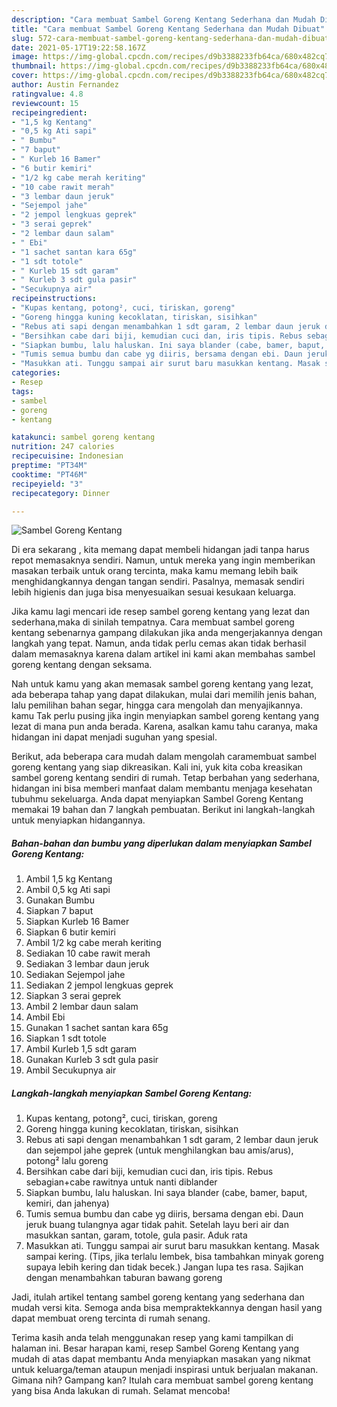 ```yaml
---
description: "Cara membuat Sambel Goreng Kentang Sederhana dan Mudah Dibuat"
title: "Cara membuat Sambel Goreng Kentang Sederhana dan Mudah Dibuat"
slug: 572-cara-membuat-sambel-goreng-kentang-sederhana-dan-mudah-dibuat
date: 2021-05-17T19:22:58.167Z
image: https://img-global.cpcdn.com/recipes/d9b3388233fb64ca/680x482cq70/sambel-goreng-kentang-foto-resep-utama.jpg
thumbnail: https://img-global.cpcdn.com/recipes/d9b3388233fb64ca/680x482cq70/sambel-goreng-kentang-foto-resep-utama.jpg
cover: https://img-global.cpcdn.com/recipes/d9b3388233fb64ca/680x482cq70/sambel-goreng-kentang-foto-resep-utama.jpg
author: Austin Fernandez
ratingvalue: 4.8
reviewcount: 15
recipeingredient:
- "1,5 kg Kentang"
- "0,5 kg Ati sapi"
- " Bumbu"
- "7 baput"
- " Kurleb 16 Bamer"
- "6 butir kemiri"
- "1/2 kg cabe merah keriting"
- "10 cabe rawit merah"
- "3 lembar daun jeruk"
- "Sejempol jahe"
- "2 jempol lengkuas geprek"
- "3 serai geprek"
- "2 lembar daun salam"
- " Ebi"
- "1 sachet santan kara 65g"
- "1 sdt totole"
- " Kurleb 15 sdt garam"
- " Kurleb 3 sdt gula pasir"
- "Secukupnya air"
recipeinstructions:
- "Kupas kentang, potong², cuci, tiriskan, goreng"
- "Goreng hingga kuning kecoklatan, tiriskan, sisihkan"
- "Rebus ati sapi dengan menambahkan 1 sdt garam, 2 lembar daun jeruk dan sejempol jahe geprek (untuk menghilangkan bau amis/arus), potong² lalu goreng"
- "Bersihkan cabe dari biji, kemudian cuci dan, iris tipis. Rebus sebagian+cabe rawitnya untuk nanti diblander"
- "Siapkan bumbu, lalu haluskan. Ini saya blander (cabe, bamer, baput, kemiri, dan jahenya)"
- "Tumis semua bumbu dan cabe yg diiris, bersama dengan ebi. Daun jeruk buang tulangnya agar tidak pahit. Setelah layu beri air dan masukkan santan, garam, totole, gula pasir. Aduk rata"
- "Masukkan ati. Tunggu sampai air surut baru masukkan kentang. Masak sampai kering. (Tips, jika terlalu lembek, bisa tambahkan minyak goreng supaya lebih kering dan tidak becek.) Jangan lupa tes rasa. Sajikan dengan menambahkan taburan bawang goreng"
categories:
- Resep
tags:
- sambel
- goreng
- kentang

katakunci: sambel goreng kentang 
nutrition: 247 calories
recipecuisine: Indonesian
preptime: "PT34M"
cooktime: "PT46M"
recipeyield: "3"
recipecategory: Dinner

---
```



![Sambel Goreng Kentang](https://img-global.cpcdn.com/recipes/d9b3388233fb64ca/680x482cq70/sambel-goreng-kentang-foto-resep-utama.jpg)

Di era  sekarang , kita memang dapat membeli hidangan jadi tanpa harus repot memasaknya sendiri. Namun, untuk mereka yang ingin memberikan masakan terbaik untuk orang tercinta, maka kamu memang lebih baik menghidangkannya dengan tangan sendiri. Pasalnya, memasak sendiri lebih higienis dan juga bisa menyesuaikan sesuai kesukaan keluarga.

Jika kamu lagi mencari ide resep sambel goreng kentang yang lezat dan sederhana,maka di sinilah tempatnya. Cara membuat sambel goreng kentang  sebenarnya gampang dilakukan jika anda mengerjakannya dengan langkah yang tepat. Namun, anda tidak perlu cemas akan tidak berhasil dalam memasaknya 
karena dalam artikel ini kami akan membahas sambel goreng kentang dengan seksama.  



Nah untuk kamu yang akan memasak sambel goreng kentang yang lezat, ada beberapa tahap yang dapat dilakukan, mulai dari memilih jenis bahan, lalu pemilihan bahan segar, hingga cara mengolah dan menyajikannya. kamu Tak perlu pusing jika ingin menyiapkan sambel goreng kentang yang lezat di mana pun anda berada. Karena, asalkan kamu  tahu caranya, maka hidangan ini dapat menjadi suguhan yang spesial.

Berikut, ada beberapa cara mudah dalam mengolah caramembuat sambel goreng kentang yang siap dikreasikan. Kali ini, yuk kita coba kreasikan sambel goreng kentang sendiri di rumah. Tetap berbahan yang sederhana, hidangan ini bisa memberi manfaat dalam membantu menjaga kesehatan tubuhmu sekeluarga. Anda dapat menyiapkan Sambel Goreng Kentang memakai 19 bahan dan 7 langkah pembuatan. Berikut ini langkah-langkah untuk menyiapkan hidangannya.

<!--inarticleads1-->

##### Bahan-bahan dan bumbu yang diperlukan dalam menyiapkan Sambel Goreng Kentang:

1. Ambil 1,5 kg Kentang
1. Ambil 0,5 kg Ati sapi
1. Gunakan  Bumbu
1. Siapkan 7 baput
1. Siapkan  Kurleb 16 Bamer
1. Siapkan 6 butir kemiri
1. Ambil 1/2 kg cabe merah keriting
1. Sediakan 10 cabe rawit merah
1. Sediakan 3 lembar daun jeruk
1. Sediakan Sejempol jahe
1. Sediakan 2 jempol lengkuas geprek
1. Siapkan 3 serai geprek
1. Ambil 2 lembar daun salam
1. Ambil  Ebi
1. Gunakan 1 sachet santan kara 65g
1. Siapkan 1 sdt totole
1. Ambil  Kurleb 1,5 sdt garam
1. Gunakan  Kurleb 3 sdt gula pasir
1. Ambil Secukupnya air




<!--inarticleads2-->

##### Langkah-langkah menyiapkan Sambel Goreng Kentang:

1. Kupas kentang, potong², cuci, tiriskan, goreng
1. Goreng hingga kuning kecoklatan, tiriskan, sisihkan
1. Rebus ati sapi dengan menambahkan 1 sdt garam, 2 lembar daun jeruk dan sejempol jahe geprek (untuk menghilangkan bau amis/arus), potong² lalu goreng
1. Bersihkan cabe dari biji, kemudian cuci dan, iris tipis. Rebus sebagian+cabe rawitnya untuk nanti diblander
1. Siapkan bumbu, lalu haluskan. Ini saya blander (cabe, bamer, baput, kemiri, dan jahenya)
1. Tumis semua bumbu dan cabe yg diiris, bersama dengan ebi. Daun jeruk buang tulangnya agar tidak pahit. Setelah layu beri air dan masukkan santan, garam, totole, gula pasir. Aduk rata
1. Masukkan ati. Tunggu sampai air surut baru masukkan kentang. Masak sampai kering. (Tips, jika terlalu lembek, bisa tambahkan minyak goreng supaya lebih kering dan tidak becek.) Jangan lupa tes rasa. Sajikan dengan menambahkan taburan bawang goreng




Jadi, itulah artikel tentang  sambel goreng kentang  yang sederhana dan mudah versi kita. Semoga anda bisa mempraktekkannya dengan hasil yang dapat membuat oreng tercinta di rumah senang. 

Terima kasih anda telah menggunakan resep yang kami tampilkan di halaman ini. Besar harapan kami, resep  Sambel Goreng Kentang yang mudah di atas dapat membantu Anda menyiapkan masakan yang nikmat untuk keluarga/teman ataupun menjadi inspirasi untuk berjualan makanan. Gimana nih? Gampang kan? Itulah cara membuat sambel goreng kentang yang bisa Anda lakukan di rumah. Selamat mencoba!

